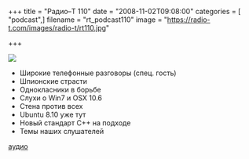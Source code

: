 +++
title = "Радио–Т 110"
date = "2008-11-02T09:08:00"
categories = [ "podcast",]
filename = "rt_podcast110"
image = "https://radio-t.com/images/radio-t/rt110.jpg"

+++

![](https://radio-t.com/images/radio-t/rt110.jpg)

- Широкие телефонные разговоры (спец. гость)
- Шпионские страсти
- Однокласники в борьбе
- Слухи о Win7 и OSX 10.6
- Стена против всех
- Ubuntu 8.10 уже тут
- Новый стандарт C++ на подходе
- Темы наших слушателей

[аудио](https://cdn.radio-t.com/rt_podcast110.mp3)
<audio src="https://cdn.radio-t.com/rt_podcast110.mp3" preload="none"></audio>

